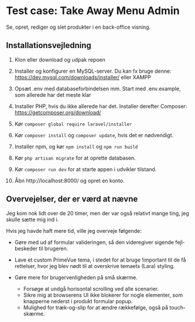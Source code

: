 # Test case: Take Away Menu Admin

Se, opret, rediger og slet produkter i en back-office visning.

## Installationsvejledning

1. Klon eller download og udpak repoen

2. Installer og konfigurer en MySQL-server. Du kan fx bruge denne: https://dev.mysql.com/downloads/installer/ eller XAMPP

3. Opsæt .env med databaseforbindelsen mm. Start med .env.example, som allerede har det meste klar

4. Installer PHP, hvis du ikke allerede har det. Installer derefter Composer: https://getcomposer.org/download/

5. Kør `composer global require laravel/installer`

6. Kør `composer install` og `composer update`, hvis det er nødvendigt.

7. Installer npm, og kør `npm install` og `npm run build`

8. Kør `php artisan migrate` for at oprette databasen.

9. Kør `composer run dev` for at starte appen i udvikler tilstand.

10. Åbn http://localhost:8000/ og opret en konto.

## Overvejelser, der er værd at nævne

Jeg kom nok lidt over de 20 timer, men der var også relativt mange ting, jeg skulle sætte mig ind i.

Hvis jeg havde haft mere tid, ville jeg overveje følgende:

- Gøre med ud af formular valideringen, så den videregiver sigende fejl-beskeder til brugeren.

- Lave et custom PrimeVue tema, i stedet for at bruge !important til de få rettelser, hvor jeg blev nødt til at overskrive temaets (Lara) styling.

- Gøre mere for brugervenligheden på små skærme.
    - Forsøge at undgå horisontal scrolling ved alle scenarier.
    - Sikre mig at browserens UI ikke blokerer for nogle elementer, som knapperne nederst i produkt formular popup.
    - Mulighed for træk-og-slip for at ændre rækkefølge, også på touch-skærme.
